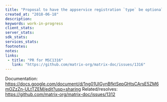 ```yaml
---
title: "Proposal to have the appservice registration `type` be optional"
created_at: "2018-06-18"
description:
keywords: work-in-progress
client_stats:
server_stats:
sdk_stats:
services_stats:
footnotes:
notes:
links:
 - title: "PR for MSC1316"
   link: "https://github.com/matrix-org/matrix-doc/issues/1316"
---
```

Documentation: https://docs.google.com/document/d/1ng01UlGynBfktSepGHtsCArsE5ZM6mOZzZn-ULtTZEM/edit?usp=sharing
Related/resolves: https://github.com/matrix-org/matrix-doc/issues/1312
